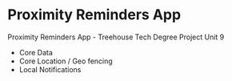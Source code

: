 # Proximity Reminders App
Proximity Reminders App - Treehouse Tech Degree Project Unit 9

- Core Data
- Core Location / Geo fencing
- Local Notifications

